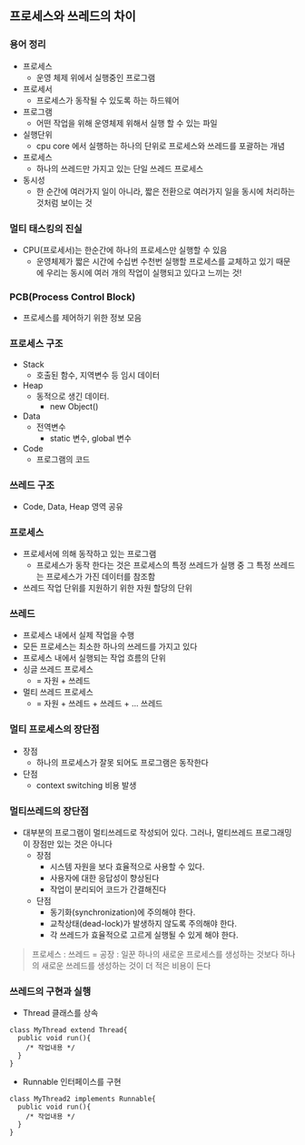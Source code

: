 ## 프로세스와 쓰레드의 차이

### 용어 정리

- 프로세스
    - 운영 체제 위에서 실행중인 프로그램
- 프로세서
    - 프로세스가 동작될 수 있도록 하는 하드웨어
- 프로그램
    - 어떤 작업을 위해 운영체제 위해서 실행 할 수 있는 파일
- 실행단위
    - cpu core 에서 실행하는 하나의 단위로 프로세스와 쓰레드를 포괄하는 개념
- 프로세스
    - 하나의 쓰레드만 가지고 있는 단일 쓰레드 프로세스
- 동시성
    - 한 순간에 여러가지 일이 아니라, 짧은 전환으로 여러가지 일을 동시에 처리하는 것처럼 보이는 것

### 멀티 태스킹의 진실

- CPU(프로세서)는 한순간에 하나의 프로세스만 실행할 수 있음
    - 운영체제가 짧은 시간에 수십번 수천번 실행할 프로세스를 교체하고 있기 때문에 우리는 동시에 여러 개의 작업이 실행되고 있다고 느끼는 것!

### PCB(Process Control Block)

- 프로세스를 제어하기 위한 정보 모음

### 프로세스 구조

- Stack
    - 호출된 함수, 지역변수 등 임시 데이터
- Heap
    - 동적으로 생긴 데이터.
        - new Object()
- Data
    - 전역변수
        - static 변수, global 변수
- Code
    - 프로그램의 코드

### 쓰레드 구조
- Code, Data, Heap 영역 공유

### 프로세스
- 프로세서에 의해 동작하고 있는 프로그램
    - 프로세스가 동작 한다는 것은 프로세스의 특정 쓰레드가 실행 중 그 특정 쓰레드는 프로세스가 가진 데이터를 참조함
- 쓰레드 작업 단위를 지원하기 위한 자원 할당의 단위

### 쓰레드
- 프로세스 내에서 실제 작업을 수행
- 모든 프로세스는 최소한 하나의 쓰레드를 가지고 있다
- 프로세스 내에서 실행되는 작업 흐름의 단위
- 싱글 쓰레드 프로세스
    - = 자원 + 쓰레드
- 멀티 쓰레드 프로세스
    - = 자원 + 쓰레드 + 쓰레드 + ... 쓰레드

### 멀티 프로세스의 장단점
- 장점
    - 하나의 프로세스가 잘못 되어도 프로그램은 동작한다
- 단점
    - context switching 비용 발생

### 멀티쓰레드의 장단점
- 대부분의 프로그램이 멀티쓰레드로 작성되어 있다. 그러나, 멀티쓰레드 프로그래밍이 장점만 있는 것은 아니다
    - 장점
        - 시스템 자원을 보다 효율적으로 사용할 수 있다.
        - 사용자에 대한 응답성이 향상된다
        - 작업이 분리되어 코드가 간결해진다
    - 단점
        - 동기화(synchronization)에 주의해야 한다.
        - 교착상태(dead-lock)가 발생하지 않도록 주의해야 한다.
        - 각 쓰레드가 효율적으로 고르게 실행될 수 있게 해야 한다.

> 프로세스 : 쓰레드 = 공장 : 일꾼
> 하나의 새로운 프로세스를 생성하는 것보다 하나의 새로운 쓰레드를 생성하는 것이 더 적은 비용이 든다

### 쓰레드의 구현과 실행

- Thread 클래스를 상속
```
class MyThread extend Thread{
  public void run(){
    /* 작업내용 */
  }
}
```
- Runnable 인터페이스를 구현
```
class MyThread2 implements Runnable{
  public void run(){
    /* 작업내용 */
  }
}
```